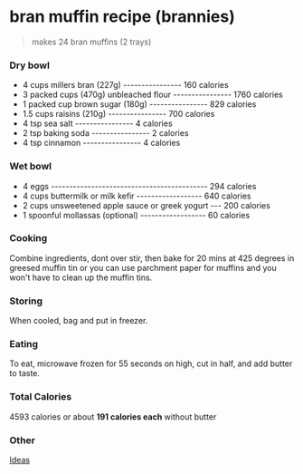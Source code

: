 # bran muffin recipe (brannies)

> makes 24 bran muffins (2 trays)

### Dry bowl

- 4 cups millers bran (227g)            ---------------- 160 calories
- 3 packed cups (470g) unbleached flour ---------------- 1760 calories
- 1 packed cup brown sugar (180g)       ---------------- 829 calories
- 1.5 cups raisins (210g)               ---------------- 700 calories
- 4 tsp sea salt                        ---------------- 4 calories
- 2 tsp baking soda                     ---------------- 2 calories
- 4 tsp cinnamon                        ---------------- 4 calories

### Wet bowl

- 4 eggs ------------------------------------------- 294 calories
- 4 cups buttermilk or milk kefir ------------------ 640 calories
- 2 cups unsweetened apple sauce or greek yogurt --- 200 calories
- 1 spoonful mollassas (optional) ------------------  60 calories

### Cooking

Combine ingredients, dont over stir, then bake for 20 mins at 425 degrees in greesed muffin tin or you can use parchment paper for muffins and you won't have to clean up the muffin tins.

### Storing

When cooled, bag and put in freezer.

### Eating

To eat, microwave frozen for 55 seconds on high, cut in half, and add butter to taste.

### Total Calories

4593 calories or about **191 calories each** without butter

### Other

[Ideas](https://www.thepancakeprincess.com/best-bran-muffin-bake-off/)
